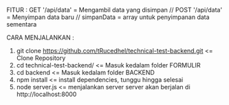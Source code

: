 FITUR :
GET '/api/data' = Mengambil data yang disimpan //
POST '/api/data' = Menyimpan data baru //
simpanData = array untuk penyimpanan data sementara

CARA MENJALANKAN :
1. git clone https://github.com/tRucedhel/technical-test-backend.git <= Clone Repository
2. cd technical-test-backend/ <= Masuk kedalam folder FORMULIR
3. cd backend <= Masuk kedalam folder BACKEND
4. npm install <= install dependencies, tunggu hingga selesai
5. node server.js <= menjalankan server
server akan berjalan di http://localhost:8000

